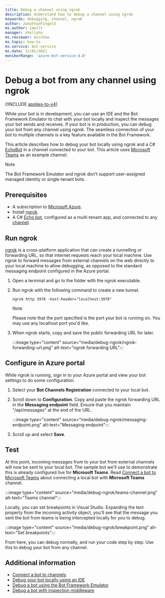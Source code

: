 ```yaml
---
title: Debug a channel using ngrok
description: Understand how to debug a channel using ngrok
keywords: debugging, channel, ngrok
author: JonathanFingold
ms.author: iawilt
manager: shellyha
ms.reviewer: micchow
ms.topic: how-to
ms.service: bot-service
ms.date: 11/01/2021
monikerRange: 'azure-bot-service-4.0'
---
```


# Debug a bot from any channel using ngrok

[!INCLUDE [applies-to-v4](includes/applies-to-v4-current.md)]

While your bot is in development, you can use an IDE and the Bot Framework Emulator to chat with your bot locally and inspect the messages your bot sends and receives.
If your bot is in production, you can debug your bot from any channel using _ngrok_. The seamless connection of your bot to multiple channels is a key feature available in the Bot Framework.

This article describes how to debug your bot locally using ngrok and a C# [EchoBot](https://github.com/microsoft/BotBuilder-Samples/tree/main/samples/csharp_dotnetcore/02.echo-bot) in a channel connected to your bot. This article uses [Microsoft Teams](channel-connect-teams.md) as an example channel.

> [!NOTE]
> The Bot Framework Emulator and ngrok don't support user-assigned managed identity or single-tenant bots.

## Prerequisites

- A subscription to [Microsoft Azure](https://azure.microsoft.com/).
- Install [ngrok](https://ngrok.com/).
- A C# [Echo bot](https://github.com/microsoft/BotBuilder-Samples/tree/main/samples/csharp_dotnetcore/02.echo-bot), configured as a multi-tenant app, and connected to any [channel](bot-service-manage-channels.md).

## Run ngrok

[ngrok](https://ngrok.com/docs) is a cross-platform application that can create a tunnelling or forwarding URL, so that internet requests reach your local machine. Use ngrok to forward messages from external channels on the web directly to your local machine to allow debugging, as opposed to the standard messaging endpoint configured in the Azure portal.

1. Open a terminal and go to the folder with the ngrok executable.

1. Run ngrok with the following command to create a new tunnel.

    ```console
    ngrok http 3978 -host-header="localhost:3978"
    ```

    > [!NOTE]
    > Please note that the port specified is the port your bot is running on. You may use any localhost port you'd like.

1. When ngrok starts, copy and save the public forwarding URL for later.

    :::image type="content" source="media/debug-ngrok/ngrok-forwarding-url.png" alt-text="ngrok forwarding URL":::

## Configure in Azure portal

While ngrok is running, sign in to your Azure portal and view your bot settings to do some configuration.

1. Select your **Bot Channels Registration** connected to your local bot.

1. Scroll down to **Configuration**. Copy and paste the ngrok forwarding URL in the **Messaging endpoint** field. Ensure that you maintain "/api/messages" at the end of the URL.

    :::image type="content" source="media/debug-ngrok/messaging-endpoint.png" alt-text="Messaging endpoint":::

1. Scroll up and select **Save**.

## Test

At this point, incoming messages from to your bot from external channels will now be sent to your local bot. The sample bot we'll use to demonstrate this is already configured live for **Microsoft Teams**. Read [Connect a bot to Microsoft Teams](channel-connect-teams.md) about connecting a local bot with **Microsoft Teams** channel.

:::image type="content" source="media/debug-ngrok/teams-channel.png" alt-text="Teams channel":::

Locally, you can set breakpoints in Visual Studio. Expanding the text property from the incoming activity object, you'll see that the message you sent the bot from teams is being intercepted locally for you to debug.

:::image type="content" source="media/debug-ngrok/breakpoint.png" alt-text="Set breakpoints":::

From here, you can debug normally, and run your code step by step. Use this to debug your bot from any channel.

## Additional information

- [Connect a bot to channels](bot-service-manage-channels.md)
- [Debug your bot locally using an IDE](bot-service-debug-bot.md)
- [Debug a bot using the Bot Framework Emulator](bot-service-debug-emulator.md)
- [Debug a bot with inspection middleware](bot-service-debug-inspection-middleware.md)
